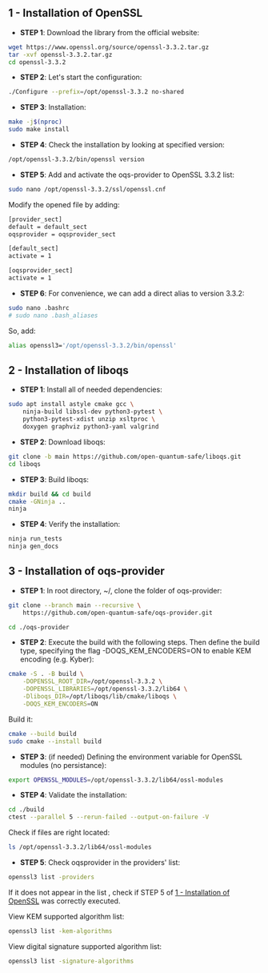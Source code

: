 ## 1 - Installation of OpenSSL 
* **STEP 1**: 
Download the library from the official website:
```bash
wget https://www.openssl.org/source/openssl-3.3.2.tar.gz
tar -xvf openssl-3.3.2.tar.gz
cd openssl-3.3.2
```
* **STEP 2**: 
Let's start the configuration:
```bash
./Configure --prefix=/opt/openssl-3.3.2 no-shared
```
* **STEP 3**:
 Installation:
```bash
make -j$(nproc)
sudo make install
```
* **STEP 4**: 
Check the installation by looking at specified version:
```bash
/opt/openssl-3.3.2/bin/openssl version
```
* **STEP 5**:
Add and activate the oqs-provider to OpenSSL 3.3.2 list:
```bash
sudo nano /opt/openssl-3.3.2/ssl/openssl.cnf
```
Modify the opened file by adding:
```bash
[provider_sect]
default = default_sect
oqsprovider = oqsprovider_sect

[default_sect]
activate = 1

[oqsprovider_sect]
activate = 1
```
* **STEP 6**:
For convenience, we can add a direct alias to version 3.3.2:
```bash
sudo nano .bashrc
# sudo nano .bash_aliases
```
So, add:
```bash
alias openssl3='/opt/openssl-3.3.2/bin/openssl'
```

## 2 - Installation of liboqs
* **STEP 1**: 
Install all of needed dependencies:
```bash
sudo apt install astyle cmake gcc \
    ninja-build libssl-dev python3-pytest \
    python3-pytest-xdist unzip xsltproc \
    doxygen graphviz python3-yaml valgrind
```
* **STEP 2**:
Download liboqs:
```bash
git clone -b main https://github.com/open-quantum-safe/liboqs.git
cd liboqs
```
* **STEP 3**:
Build liboqs:
```bash
mkdir build && cd build
cmake -GNinja ..
ninja
```
* **STEP 4**: 
Verify the installation:
```bash
ninja run_tests
ninja gen_docs
```

## 3 - Installation of oqs-provider

* **STEP 1**:
In root directory, ~/, clone the folder of oqs-provider:

```bash
git clone --branch main --recursive \
    https://github.com/open-quantum-safe/oqs-provider.git

cd ./oqs-provider
```

* **STEP 2**: Execute the build with the following steps. Then define the build type, specifying the flag -DOQS_KEM_ENCODERS=ON to enable KEM encoding (e.g. Kyber):
```bash
cmake -S . -B build \
    -DOPENSSL_ROOT_DIR=/opt/openssl-3.3.2 \
    -DOPENSSL_LIBRARIES=/opt/openssl-3.3.2/lib64 \
    -Dliboqs_DIR=/opt/liboqs/lib/cmake/liboqs \
    -DOQS_KEM_ENCODERS=ON
```
Build it:
``` bash
cmake --build build
sudo cmake --install build
```
* **STEP 3**: 
(if needed) Defining the environment variable for OpenSSL modules (no persistance):
```bash
export OPENSSL_MODULES=/opt/openssl-3.3.2/lib64/ossl-modules
```
* **STEP 4**:
Validate the installation:

```bash
cd ./build
ctest --parallel 5 --rerun-failed --output-on-failure -V
```
Check if files are right located:

```bash
ls /opt/openssl-3.3.2/lib64/ossl-modules
```
* **STEP 5**: Check oqsprovider in the providers' list:
```bash
openssl3 list -providers
```
If it does not appear in the list , check if STEP 5 of [1 - Installation of OpenSSL](#1---installation-of-openssl) was correctly executed.

View KEM supported algorithm list:
 ```bash
openssl3 list -kem-algorithms
```
View digital signature supported algorithm list:
```bash
openssl3 list -signature-algorithms
```
